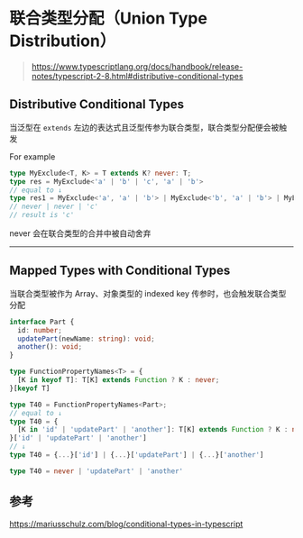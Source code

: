 
# 联合类型分配（Union Type Distribution）

> <https://www.typescriptlang.org/docs/handbook/release-notes/typescript-2-8.html#distributive-conditional-types>

## Distributive Conditional Types

当泛型在 `extends` 左边的表达式且泛型传参为联合类型，联合类型分配便会被触发

For example

```ts
type MyExclude<T, K> = T extends K? never: T;
type res = MyExclude<'a' | 'b' | 'c', 'a' | 'b'>
// equal to ↓
type res1 = MyExclude<'a', 'a' | 'b'> | MyExclude<'b', 'a' | 'b'> | MyExclude<'c', 'a' | 'b'>
// never | never | 'c'
// result is 'c'
```

never 会在联合类型的合并中被自动舍弃

---

## Mapped Types with Conditional Types

当联合类型被作为 Array、对象类型的 indexed key 传参时，也会触发联合类型分配

```ts
interface Part {
  id: number;
  updatePart(newName: string): void;
  another(): void;
}

type FunctionPropertyNames<T> = {
  [K in keyof T]: T[K] extends Function ? K : never;
}[keyof T]

type T40 = FunctionPropertyNames<Part>; 
// equal to ↓
type T40 = {
  [K in 'id' | 'updatePart' | 'another']: T[K] extends Function ? K : never;
}['id' | 'updatePart' | 'another']
// ↓
type T40 = {...}['id'] | {...}['updatePart'] | {...}['another']

type T40 = never | 'updatePart' | 'another'
```

## 参考

https://mariusschulz.com/blog/conditional-types-in-typescript